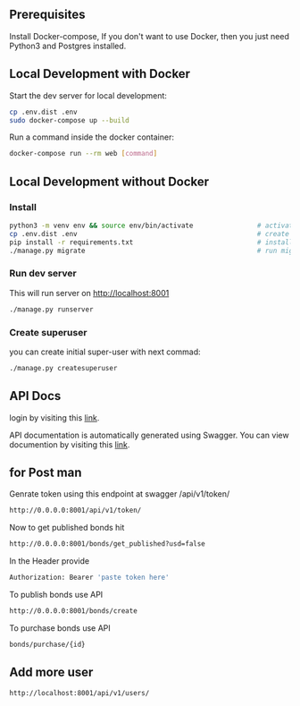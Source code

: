 ## Prerequisites

Install Docker-compose, If you don't want to use Docker, then you just need Python3 and Postgres installed.

## Local Development with Docker

Start the dev server for local development:

```bash
cp .env.dist .env
sudo docker-compose up --build
```

Run a command inside the docker container:

```bash
docker-compose run --rm web [command]
```

## Local Development without Docker

### Install

```bash
python3 -m venv env && source env/bin/activate                # activate venv
cp .env.dist .env                                             # create .env file and fill-in DB info
pip install -r requirements.txt                               # install py requirements
./manage.py migrate                                           # run migrations
```

### Run dev server

This will run server on [http://localhost:8001](http://localhost:8001)

```bash
./manage.py runserver
```

### Create superuser

you can create initial super-user with next commad:

```bash
./manage.py createsuperuser
```

## API Docs
login by visiting this [link](http://localhost:8001). 

API documentation is automatically generated using Swagger. You can view documention by visiting this [link](http://localhost:8001/docs).


## for Post man
Genrate token using this endpoint at swagger
/api/v1/token/
```bash
http://0.0.0.0:8001/api/v1/token/
```

Now to get published bonds hit 

```bash
http://0.0.0.0:8001/bonds/get_published?usd=false
```
In the Header provide 
```bash
Authorization: Bearer 'paste token here'
```

To publish bonds use API

```bash
http://0.0.0.0:8001/bonds/create
```

To purchase bonds use API

```bash
bonds/purchase/{id}
```

## Add more user

```bash
http://localhost:8001/api/v1/users/
```
